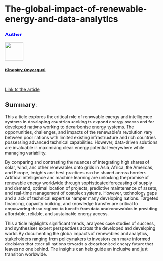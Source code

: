 # The-global-impact-of-renewable-energy-and-data-analytics

<h3 style="color:blue;">Author</h3>
<img src="https://github.com/Kingsoman.png" width="60px;"/>
<h3><sub><a href="https://github.com/Kingsoman">Kingsley Onyeagusi</a></sub></h3>
</br>

<a href="https://www.grin.com/document/1436718">Link to the article</a>

<h2><b></b>Summary:</b></h2>

<p>This article explores the critical role of renewable energy and intelligence systems in developing countries seeking to expand energy access and for developed nations working to decarbonise energy systems. The opportunities, challenges, and impacts of the renewable's revolution vary between poor nations with limited existing infrastructure and rich countries possessing advanced technical capabilities. However, data-driven solutions are invaluable in maximising clean energy potential everywhere while managing variability.

By comparing and contrasting the nuances of integrating high shares of solar, wind, and other renewables onto grids in Asia, Africa, the Americas, and Europe, insights and best practices can be shared across borders. Artificial intelligence and machine learning are unlocking the promise of renewable energy worldwide through sophisticated forecasting of supply and demand, optimal location of projects, predictive maintenance of assets, and real-time management of complex systems. However, technology gaps and a lack of technical expertise hamper many developing nations. Targeted financing, capacity building, and knowledge transfer are critical to empowering these regions to benefit from data and renewables in providing affordable, reliable, and sustainable energy access.

This article highlights significant trends, analyses case studies of success, and synthesises expert perspectives across the developed and developing world. By documenting the global impacts of renewables and analytics, stakeholders ranging from policymakers to investors can make informed decisions that steer all nations towards a decarbonised energy future that leaves no one behind. The insights can help guide an inclusive and just transition worldwide.</p>
